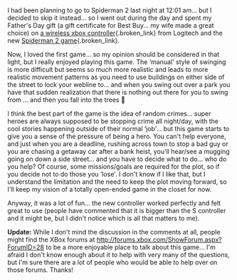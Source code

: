I had been planning to go to Spiderman 2 last night at 12:01 am... but I decided to skip it instead... so I went out during the day and spent my Father's Day gift (a gift certificate for Best Buy... my wife made a great choice) on [a wireless xbox controller](http://www.logitech.com/index.cfm/products/details/US/EN,CRID=1581,CONTENTID=6110){.broken_link} from Logitech and the new [Spiderman 2 game](http://www.xbox.com/en-us/spiderman2/bethehero.htm){.broken_link}.

Now, I loved the first game... so my opinion should be considered in that light, but I really enjoyed playing this game. The &#8216;manual' style of swinging is more difficult but seems so much more realistic and leads to more realistic movement patterns as you need to use buildings on either side of the street to lock your webline to... and when you swing out over a park you have that sudden realization that there is nothing out there for you to swing from ... and then you fall into the trees 🙂

I think the best part of the game is the idea of random crimes... super heroes are always supposed to be stopping crime all night/day, with the cool stories happening outside of their normal &#8216;job'... but this game starts to give you a sense of the pressure of being a hero. You can't help everyone, and just when you are a deadline, rushing across town to stop a bad guy or you are chasing a getaway car after a bank heist, you'll hear/see a mugging going on down a side street... and you have to decide what to do... who do you help? Of course, some missions/goals are required for the plot, so if you decide not to do those you &#8216;lose'. I don't know if I like that, but I understand the limitation and the need to keep the plot moving forward, so I'll keep my vision of a totally open-ended game in the closet for now.

Anyway, it was a lot of fun... the new controller worked perfectly and felt great to use (people have commented that it is bigger than the S controller and it might be, but I didn't notice which is all that matters to me).

**Update:** While I don't mind the discussion in the comments at all, people might find the XBox forums at <http://forums.xbox.com/ShowForum.aspx?ForumID=28> to be a more enjoyable place to talk about this game... I'm afraid I don't know enough about it to help with very many of the questions, but I'm sure there are a lot of people who would be able to help over on those forums. Thanks!

 